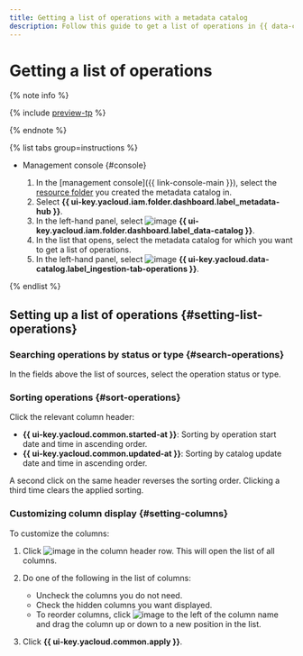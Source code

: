 ```yaml
---
title: Getting a list of operations with a metadata catalog
description: Follow this guide to get a list of operations in {{ data-catalog-full-name }}.
---
```


# Getting a list of operations


{% note info %}

{% include [preview-tp](../../../_includes/preview-tp.md) %}

{% endnote %}


{% list tabs group=instructions %}

- Management console {#console}

    1. In the [management console]({{ link-console-main }}), select the [resource folder](../../../resource-manager/concepts/resources-hierarchy.md#folder) you created the metadata catalog in.
    1. Select **{{ ui-key.yacloud.iam.folder.dashboard.label_metadata-hub }}**.
    1. In the left-hand panel, select ![image](../../../_assets/console-icons/folder-magnifier.svg) **{{ ui-key.yacloud.iam.folder.dashboard.label_data-catalog }}**.
    1. In the list that opens, select the metadata catalog for which you want to get a list of operations.
    1. In the left-hand panel, select ![image](../../../_assets/console-icons/list-check.svg) **{{ ui-key.yacloud.data-catalog.label_ingestion-tab-operations }}**.

{% endlist %}

## Setting up a list of operations {#setting-list-operations}

### Searching operations by status or type {#search-operations}

In the fields above the list of sources, select the operation status or type.

### Sorting operations {#sort-operations}

Click the relevant column header:

* **{{ ui-key.yacloud.common.started-at }}**: Sorting by operation start date and time in ascending order.
* **{{ ui-key.yacloud.common.updated-at }}**: Sorting by catalog update date and time in ascending order.

A second click on the same header reverses the sorting order. Clicking a third time clears the applied sorting.

### Customizing column display {#setting-columns}

To customize the columns:

1. Click ![image](../../../_assets/console-icons/gear.svg) in the column header row. This will open the list of all columns.
1. Do one of the following in the list of columns:

    * Uncheck the columns you do not need.
    * Check the hidden columns you want displayed.
    * To reorder columns, click ![image](../../../_assets/console-icons/grip.svg) to the left of the column name and drag the column up or down to a new position in the list.

1. Click **{{ ui-key.yacloud.common.apply }}**.
